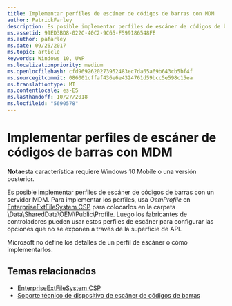 ```yaml
---
title: Implementar perfiles de escáner de códigos de barras con MDM
author: PatrickFarley
description: Es posible implementar perfiles de escáner de códigos de barras con un servidor MDM.
ms.assetid: 99ED3BD8-022C-40C2-9C65-F599186548FE
ms.author: pafarley
ms.date: 09/26/2017
ms.topic: article
keywords: Windows 10, UWP
ms.localizationpriority: medium
ms.openlocfilehash: cfd9692620273952483ec7da65a69b643cb5bf4f
ms.sourcegitcommit: 086001cffaf436e6e4324761d59bcc5e598c15ea
ms.translationtype: MT
ms.contentlocale: es-ES
ms.lasthandoff: 10/27/2018
ms.locfileid: "5690578"
---
```

# <a name="deploy-barcode-scanner-profiles-with-mdm"></a>Implementar perfiles de escáner de códigos de barras con MDM

**Nota**esta característica requiere Windows 10 Mobile o una versión posterior.

Es posible implementar perfiles de escáner de códigos de barras con un servidor MDM. Para implementar los perfiles, usa *OemProfile* en [EnterpriseExtFileSystem CSP](https://msdn.microsoft.com/library/windows/hardware/mt157025) para colocarlos en la carpeta \\Data\\SharedData\\OEM\\Public\\Profile. Luego los fabricantes de controladores pueden usar estos perfiles de escáner para configurar las opciones que no se exponen a través de la superficie de API.

Microsoft no define los detalles de un perfil de escáner o cómo implementarlos.

## <a name="related-topics"></a>Temas relacionados
- [EnterpriseExtFileSystem CSP](https://msdn.microsoft.com/library/windows/hardware/mt157025)
- [Soporte técnico de dispositivo de escáner de códigos de barras](https://docs.microsoft.com/en-us/windows/uwp/devices-sensors/pos-device-support#barcode-scanner)